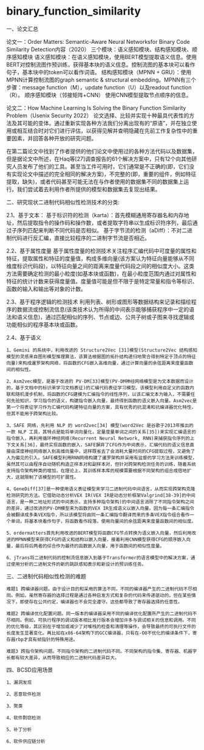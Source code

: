 # binary_function_similarity
一、论文汇总

论文一：Order Matters: Semantic-Aware Neural Networksfor Binary Code Similarity Detection内容（2020）
    三个模块：语义感知模块、结构感知模块、顺序感知模块 语义感知模块：在语义感知模块，使用BERT模型提取语义信息。使用BERT对控制流图作预训练，获得基本块的语义信息。控制流图的基本块可以看作句子，基本块中的token可以看作词语。 结构感知模块（MPNN + GRU）：使用MPNN计算控制流图的graph semantic & structural embedding。MPNN有三个步骤：message function（M），update function（U）以及readout function（R）。 顺序感知模块（邻接矩阵+CNN） 使用CNN模型提取节点顺序的信息。

论文二：How Machine Learning Is Solving the Binary Function Similarity Problem（Usenix Security 2022）
    论文选择、比较并实现十种最具代表性的方法及其可能的变体。通过重新实现各种方法我们分离出现有的“原语”，并在独立使用或相互结合时对它们进行评估，以获得见解并查明隐藏在先前工作复杂性中的重要因素，并回答各种开放的研究问题。

在第二篇论文中找到了作者提供的他们论文中使用过的各种方法代码以及数据集，但是据论文中所述，在Haq等[27]调查报告的61个解决方案中，只有12个向其他研究人员发布了他们的工具。甚至当工件可用时，它们通常是不正确的(即，它们没有实现论文中描述的完全相同的解决方案)，不完整的(即，重要的组件，例如特征提取，缺失)，或者代码甚至可能无法在与作者使用的数据集不同的数据集上运行。我们尝试着去利用作者所提供的模型和数据集去复现出结果。

二、研究现状二进制代码相似性检测技术的分类:

2.1、基于文本：
    基于标识符的检测（karta）：首先模糊通用寄存器名和内存地址，然后提取指令的操作码和操作数，或者提取字符串以生成标识符序列，最后通过子序列匹配来判断不同代码是否相似。
    基于字节流的检测（aDiff）：不对二进制代码进行反汇编，直接比较程序的二进制字节流是否相近。

2.2、基于属性度量
    基于属性度量的检测技术关注程序汇编代码中可度量的属性和特征，提取属性和特征的度量值，构成多维向量(该方案认为特征向量能够从不同维度标识代码段)，以特征向量之间的距离来度量代码段之间的相似度大小。这类方法需要确定检测的最小粒度(如基本块或函数)，在最小粒度范围内通过对属性和特征的统计计数来获得度量值。度量值可能是但不限于是特定常量和指令等标识、函数的输入和输出等对象的计数。

2.3、基于程序逻辑的检测技术
    利用列表、树形或图形等数据结构来记录和描绘程序的数据流或控制流信息(该类技术认为所得的中间表示能够捕获程序中一定的语法和语义信息)，通过匹配相似的序列、节点或边、公共子树或子图来寻找逻辑或功能相似的程序基本块或函数。

2.4、基于语义
    
    1、Gemini 的系统中，利用改进的 Structure2Vec [31]模型(Structure2Vec 结构感知模型的灵感来自图形模型推理算法，该算法根据图的拓扑结构递归地聚合得到特定于顶点的特征向量)来构成暹罗架构网络，将函数的CFG嵌入高维向量，通过计算向量的余弦距离来度量函数间的相似性。
    
    2、Asm2vec模型，是基于改进的 PV-DM[33]模型(PV-DM神经网络模型是为文本数据而设计的，基于文档中的标识来学习文档表征)的汇编代码表征学习模型。该模型利用自定义的函数内联和随机漫步机制，将函数的CFG建模为汇编指令的线性序列，以该汇编文本为输入，不需要任何先验知识，学习指令的语义，构建指令嵌入向量，最终得到函数的语义嵌入向量。Asm2vec是第一个将表征学习作为汇编代码构建特征向量的方案，具有优秀的抗混淆和抗编译器优化特性，但其不能用于跨架构比较。
    
    3、SAFE 网络，先利用 NLP 的 word2vec[34] 模型(word2Vec 是谷歌于2013年推出的一款 NLP 工具，其特点是能将单词向量化，定量度量单词之间的关系[35])来实现汇编语言的指令嵌入，再利用循环神经网络(Recurrent Neural Network, RNN)来捕获指令序列的上下文关系[36]，最终实现函数的嵌入，SAFE摒弃了CFG作为中间表示，汇编代码的语义信息直接由深度神经网络嵌入到高维向量中，这样既省去了会消耗大量时间的CFG提取过程，又避免了人为偏见的引入。SAFE模型利用RNN网络构建了暹罗架构并采用有监督的学习方法来训练模型，虽然其可以由程序自动随机构造正样本对和副样本对，但针对跨架构检测任务的训练，随着系统支持指令架构种类的增加，在理论上，其训练样本库的规模需要根据不同架构的组合成倍地扩大，这就限制了该模型的可扩展性。
    
    4、GeneDiff[37]是一种使用语义表征模型来学习二进制代码中间语言，从而实现跨架构克隆检测研究的方法。它借助动态分析VEX IR(VEX IR是动态分析框架Valgrind[38-39]的中间语言，是一种二地址形式的中间表示，支持多种指令架构)的中间语言消除了不同指令架构之间的差异，通过改进的PV-DM模型来为函数的VEX IR生成语义以嵌入向量。因为每一条汇编指令会被翻译成多条VEX指令，所以该模型将由同一条汇编指令翻译而来的多条VEX指令组合看作一个单词，将基本块看作句子，将函数看作段落，使用向量间的余弦距离来度量函数间的相似度。
    
    5、ordermatters首先利用改进的BERT模型将函数CFG节点转换为语义嵌入向量，然后利用改进的MPNN模型来获得CFG的语义和结构以嵌入向量，接着利用CNN模型获得CFG的顺序嵌入向量，最后将后两者的综合作为最终的函数嵌入向量，用于函数间的相似性度量。
    
    6、jTrans将二进制代码的控制流信息嵌入到基于Transformer的语言模型中的解决方案，通过使用分析的二进制文件的新的跳跃感知表示和新设计的预训练任务。

三、二进制代码相似性检测的难题
    
    难题1 跨编译器问题。由于设计目的和采用的算法不同，不同的编译器产生的二进制代码不尽相同。例如，虽然寄存器的选择过程是通过各种启发方式和复杂的代码来传递驱动的，但在某些情况下，即使存在公共约定，编译器也不会完全遵守。这些都导致了寄存器选择的任意性。
    
    难题2 跨编译优化配置问题。同一版本的编译器采用不同的编译优化配置所产生的二进制代码不尽相同。例如，可执行程序的调试版本相比发行版本会增加许多与调试相关的信息和调用。不同的优化等级，其区别在于增加或减少了对堆栈的检查和清理等操作，会导致最终的可执行文件的长度发生显著变化。再比如在x86-64架构下的GCC编译器，只有在-O0不优化的编译条件下，寄存器rbp才具有帧指针的特殊用途。
    
    难题3 跨指令架构问题。不同指令架构的二进制代码不同。不同架构的指令集、寄存器、机器字长都有较大差异，从而导致相应的二进制代码差异巨大。

四、BCSD应用场景
    
    1、漏洞发现
    
    2、恶意软件检测
    
    3、聚类
    
    4、软件剽窃检测
    
    5、补丁分析
    
    6、软件供应链分析
